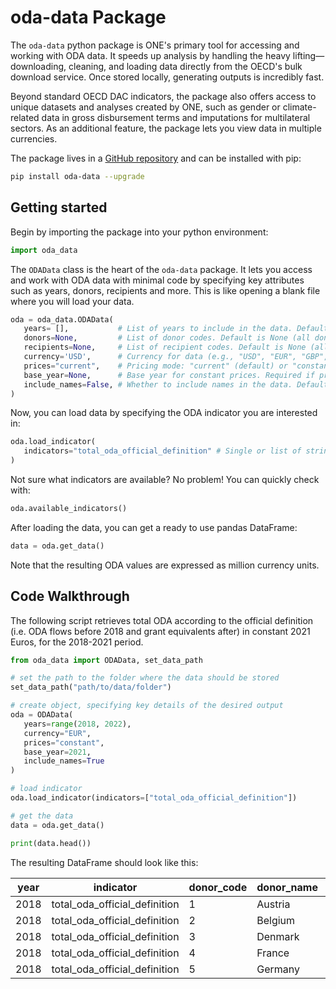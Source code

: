 # oda-data Package

The `oda-data` python package is ONE's primary tool for accessing and working with ODA data. It speeds up analysis by handling the heavy lifting—downloading, cleaning, and loading data directly from the OECD's bulk download service. Once stored locally, generating outputs is incredibly fast.

Beyond standard OECD DAC indicators, the package also offers access to unique datasets and analyses created by ONE, such as gender or climate-related data in gross disbursement terms and imputations for multilateral sectors. As an additional feature, the package  lets you view data in multiple currencies.

The package lives in a [GitHub repository](https://github.com/ONEcampaign/oda_data_package) and can be installed with pip:

```bash
pip install oda-data --upgrade
```

## Getting started

Begin by importing the package into your python environment:

```python
import oda_data 
```

The `ODAData` class is the heart of the `oda-data` package. It lets you access and work with ODA data with minimal code by specifying key attributes such as years, donors, recipients and more. This is like opening a blank file where you will load your data.

```python
oda = oda_data.ODAData(
   years= [],           # List of years to include in the data. Default is an empty list (all years).
   donors=None,         # List of donor codes. Default is None (all donors).
   recipients=None,     # List of recipient codes. Default is None (all recipients).  
   currency='USD',      # Currency for data (e.g., "USD", "EUR", "GBP", "CAD"). Default is "USD".
   prices="current",    # Pricing mode: "current" (default) or "constant". 
   base_year=None,      # Base year for constant prices. Required if prices is set to "constant".
   include_names=False, # Whether to include names in the data. Default is False.
)
```

Now, you can load data by specifying the ODA indicator you are interested in:

```python
oda.load_indicator(
   indicators="total_oda_official_definition" # Single or list of string indicators. 
)
```

Not sure what indicators are available? No problem! You can quickly check with: 

```python
oda.available_indicators()
```

After loading the data, you can get a ready to use pandas DataFrame: 

```python
data = oda.get_data()
```

Note that the resulting ODA values are expressed as million currency units.

## Code Walkthrough

The following script retrieves total ODA according to the official definition (i.e. ODA flows before 2018 and grant equivalents after) in constant 2021 Euros, for the 2018-2021 period.

```python
from oda_data import ODAData, set_data_path

# set the path to the folder where the data should be stored
set_data_path("path/to/data/folder")

# create object, specifying key details of the desired output
oda = ODAData(
   years=range(2018, 2022), 
   currency="EUR", 
   prices="constant",
   base_year=2021, 
   include_names=True
)

# load indicator
oda.load_indicator(indicators=["total_oda_official_definition"])

# get the data
data = oda.get_data()

print(data.head())
```

The resulting DataFrame should look like this:

| year | indicator                     | donor_code | donor_name | currency | prices   | value        |
|------|-------------------------------|------------|------------|----------|----------|--------------|
| 2018 | total_oda_official_definition | 1          | Austria    | EUR      | constant | 1054.254302  |
| 2018 | total_oda_official_definition | 2          | Belgium    | EUR      | constant | 2089.360102  |
| 2018 | total_oda_official_definition | 3          | Denmark    | EUR      | constant | 2352.403505  |
| 2018 | total_oda_official_definition | 4          | France     | EUR      | constant | 10863.209771 |
| 2018 | total_oda_official_definition | 5          | Germany    | EUR      | constant | 22682.598838 |
